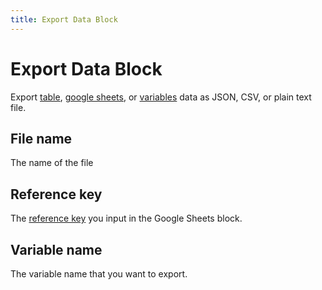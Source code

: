 ```yaml
---
title: Export Data Block
---
```


# Export Data Block

Export [table](../workflow//table.md), [google sheets](./google-sheets.md), or [variables](../workflow/variables.md) data as JSON, CSV, or plain text file.

## File name
The name of the file

## Reference key
The [reference key](./google-sheets.html#reference-key) you input in the Google Sheets block.

## Variable name
The variable name that you want to export.